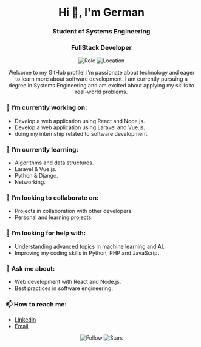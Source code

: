 <!-- Header -->
<h1 align="center">Hi 👋, I'm German</h1>
<h3 align="center">Student of Systems Engineering</h3>
<h3 align="center">FullStack Developer</h3>

<!-- About Me -->
<p align="center">
  <img src="https://img.shields.io/badge/Role-Student%20of%20Systems%20Engineering-blue" alt="Role">
  <img src="https://img.shields.io/badge/Location-Colombia-green" alt="Location">
</p>

<!-- Introduction -->
<p align="center">
  Welcome to my GitHub profile! I’m passionate about technology and eager to learn more about software development. I am currently pursuing a degree in Systems Engineering and am excited about applying my skills to real-world problems.
</p>

<!-- Current Work -->
### 🔭 I’m currently working on:
- Develop a web application using React and Node.js.
- Develop a web application using Laravel and Vue.js.
- doing my internship related to software development.

<!-- Learning -->
### 🌱 I’m currently learning:
- Algorithms and data structures.
- Laravel & Vue.js.
- Python & Django.
- Networking.

<!-- Collaboration -->
### 👯 I’m looking to collaborate on:
- Projects in collaboration with other developers.
- Personal and learning projects.

<!-- Help -->
### 🤔 I’m looking for help with:
- Understanding advanced topics in machine learning and AI.
- Improving my coding skills in Python, PHP and JavaScript.

<!-- Contact -->
### 💬 Ask me about:
- Web development with React and Node.js.
- Best practices in software engineering.

### 📫 How to reach me:
- [LinkedIn](https://www.linkedin.com/in/german-morenodev/)
- [Email](mailto:your-german.dev77@gmail.com)


<!-- Footer -->
<p align="center">
  <img src="https://img.shields.io/github/followers/your-github-username?style=social" alt="Follow">
  <img src="https://img.shields.io/github/stars/your-github-username?style=social" alt="Stars">
</p>
